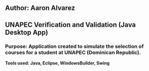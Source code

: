 ## Author: Aaron Alvarez

## UNAPEC Verification and Validation (Java Desktop App)

### Purpose: Application created to simulate the selection of courses for a student at UNAPEC (Dominican Republic).

**Tools used: Java, Eclipse, WindowsBuilder, Swing**
